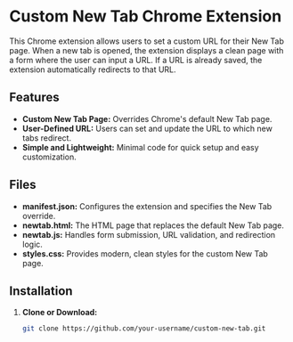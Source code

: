 # Custom New Tab Chrome Extension

This Chrome extension allows users to set a custom URL for their New Tab page. When a new tab is opened, the extension displays a clean page with a form where the user can input a URL. If a URL is already saved, the extension automatically redirects to that URL.

## Features

- **Custom New Tab Page:** Overrides Chrome's default New Tab page.
- **User-Defined URL:** Users can set and update the URL to which new tabs redirect.
- **Simple and Lightweight:** Minimal code for quick setup and easy customization.

## Files

- **manifest.json:** Configures the extension and specifies the New Tab override.
- **newtab.html:** The HTML page that replaces the default New Tab page.
- **newtab.js:** Handles form submission, URL validation, and redirection logic.
- **styles.css:** Provides modern, clean styles for the custom New Tab page.

## Installation

1. **Clone or Download:**
   ```bash
   git clone https://github.com/your-username/custom-new-tab.git
